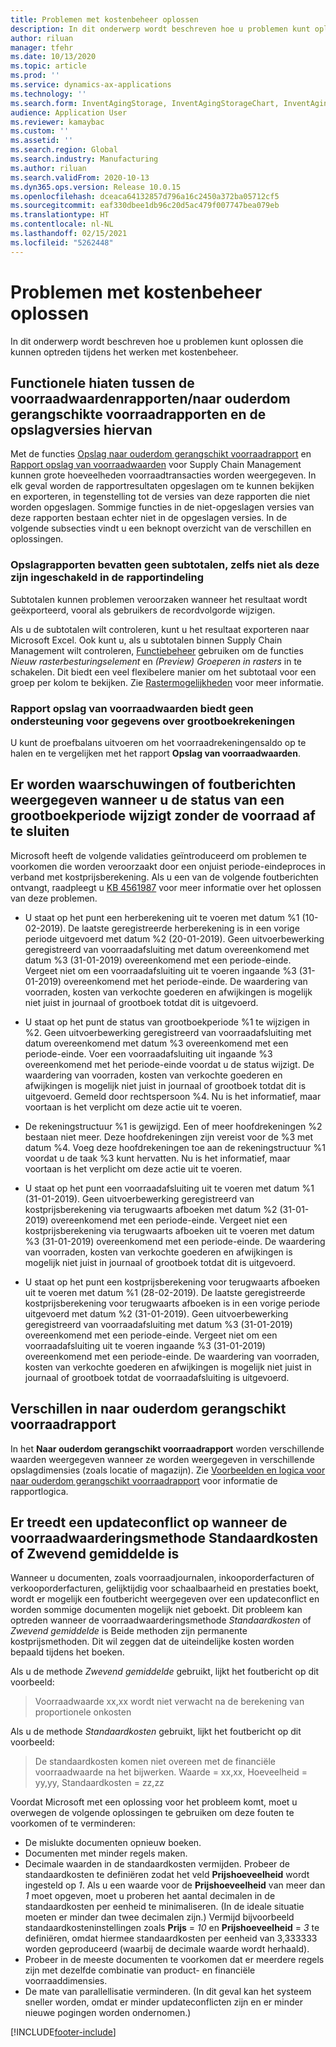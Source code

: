 ```yaml
---
title: Problemen met kostenbeheer oplossen
description: In dit onderwerp wordt beschreven hoe u problemen kunt oplossen die kunnen optreden tijdens het werken met kostenbeheer.
author: riluan
manager: tfehr
ms.date: 10/13/2020
ms.topic: article
ms.prod: ''
ms.service: dynamics-ax-applications
ms.technology: ''
ms.search.form: InventAgingStorage, InventAgingStorageChart, InventAgingStorageDetails, InventValueProcess, InventValueReportSetup, InventClosing
audience: Application User
ms.reviewer: kamaybac
ms.custom: ''
ms.assetid: ''
ms.search.region: Global
ms.search.industry: Manufacturing
ms.author: riluan
ms.search.validFrom: 2020-10-13
ms.dyn365.ops.version: Release 10.0.15
ms.openlocfilehash: dceaca64132857d796a16c2450a372ba05712cf5
ms.sourcegitcommit: eaf330dbee1db96c20d5ac479f007747bea079eb
ms.translationtype: HT
ms.contentlocale: nl-NL
ms.lasthandoff: 02/15/2021
ms.locfileid: "5262448"
---
```

# <a name="troubleshoot-cost-management"></a>Problemen met kostenbeheer oplossen

In dit onderwerp wordt beschreven hoe u problemen kunt oplossen die kunnen optreden tijdens het werken met kostenbeheer.

## <a name="functional-gaps-between-the-inventory-valueaging-reports-and-their-storage-versions"></a>Functionele hiaten tussen de voorraadwaardenrapporten/naar ouderdom gerangschikte voorraadrapporten en de opslagversies hiervan

Met de functies [Opslag naar ouderdom gerangschikt voorraadrapport](inventory-aging-report-storage.md) en [Rapport opslag van voorraadwaarden](inventory-value-report-storage.md) voor Supply Chain Management kunnen grote hoeveelheden voorraadtransacties worden weergegeven. In elk geval worden de rapportresultaten opgeslagen om te kunnen bekijken en exporteren, in tegenstelling tot de versies van deze rapporten die niet worden opgeslagen. Sommige functies in de niet-opgeslagen versies van deze rapporten bestaan echter niet in de opgeslagen versies. In de volgende subsecties vindt u een beknopt overzicht van de verschillen en oplossingen.

### <a name="storage-reports-dont-include-subtotals-even-if-they-are-enabled-in-the-report-layout"></a>Opslagrapporten bevatten geen subtotalen, zelfs niet als deze zijn ingeschakeld in de rapportindeling

Subtotalen kunnen problemen veroorzaken wanneer het resultaat wordt geëxporteerd, vooral als gebruikers de recordvolgorde wijzigen.

Als u de subtotalen wilt controleren, kunt u het resultaat exporteren naar Microsoft Excel. Ook kunt u, als u subtotalen binnen Supply Chain Management wilt controleren, [Functiebeheer](../../fin-ops-core/fin-ops/get-started/feature-management/feature-management-overview.md) gebruiken om de functies *Nieuw rasterbesturingselement* en *(Preview) Groeperen in rasters* in te schakelen. Dit biedt een veel flexibelere manier om het subtotaal voor een groep per kolom te bekijken. Zie [Rastermogelijkheden](../../fin-ops-core/fin-ops/get-started/grid-capabilities.md) voor meer informatie.

### <a name="inventory-value-storage-report-doesnt-support-ledger-account-information"></a>Rapport opslag van voorraadwaarden biedt geen ondersteuning voor gegevens over grootboekrekeningen

U kunt de proefbalans uitvoeren om het voorraadrekeningensaldo op te halen en te vergelijken met het rapport **Opslag van voorraadwaarden**.

## <a name="warnings-or-errors-are-shown-when-changing-a-ledger-period-status-without-closing-inventory"></a>Er worden waarschuwingen of foutberichten weergegeven wanneer u de status van een grootboekperiode wijzigt zonder de voorraad af te sluiten

Microsoft heeft de volgende validaties geïntroduceerd om problemen te voorkomen die worden veroorzaakt door een onjuist periode-eindeproces in verband met kostprijsberekening. Als u een van de volgende foutberichten ontvangt, raadpleegt u [KB 4561987](https://fix.lcs.dynamics.com/Issue/Details?kb=4561987&bugId=445351&dbType=3&qc=f514f2adcddcddceec43af58c26ae8a9020effdc7cdfe085d9d0deeb8cc7b6a3) voor meer informatie over het oplossen van deze problemen.

- U staat op het punt een herberekening uit te voeren met datum %1 (10-02-2019). De laatste geregistreerde herberekening is in een vorige periode uitgevoerd met datum %2 (20-01-2019). Geen uitvoerbewerking geregistreerd van voorraadafsluiting met datum overeenkomend met datum %3 (31-01-2019) overeenkomend met een periode-einde. Vergeet niet om een voorraadafsluiting uit te voeren ingaande %3 (31-01-2019) overeenkomend met het periode-einde. De waardering van voorraden, kosten van verkochte goederen en afwijkingen is mogelijk niet juist in journaal of grootboek totdat dit is uitgevoerd.

- U staat op het punt de status van grootboekperiode %1 te wijzigen in %2. Geen uitvoerbewerking geregistreerd van voorraadafsluiting met datum overeenkomend met datum %3 overeenkomend met een periode-einde. Voer een voorraadafsluiting uit ingaande %3 overeenkomend met het periode-einde voordat u de status wijzigt. De waardering van voorraden, kosten van verkochte goederen en afwijkingen is mogelijk niet juist in journaal of grootboek totdat dit is uitgevoerd. Gemeld door rechtspersoon %4. Nu is het informatief, maar voortaan is het verplicht om deze actie uit te voeren.

- De rekeningstructuur %1 is gewijzigd. Een of meer hoofdrekeningen %2 bestaan niet meer. Deze hoofdrekeningen zijn vereist voor de %3 met datum %4. Voeg deze hoofdrekeningen toe aan de rekeningstructuur %1 voordat u de taak %3 kunt hervatten. Nu is het informatief, maar voortaan is het verplicht om deze actie uit te voeren.

- U staat op het punt een voorraadafsluiting uit te voeren met datum %1 (31-01-2019). Geen uitvoerbewerking geregistreerd van kostprijsberekening via terugwaarts afboeken met datum %2 (31-01-2019) overeenkomend met een periode-einde. Vergeet niet een kostprijsberekening via terugwaarts afboeken uit te voeren met datum %3 (31-01-2019) overeenkomend met een periode-einde. De waardering van voorraden, kosten van verkochte goederen en afwijkingen is mogelijk niet juist in journaal of grootboek totdat dit is uitgevoerd.

- U staat op het punt een kostprijsberekening voor terugwaarts afboeken uit te voeren met datum %1 (28-02-2019). De laatste geregistreerde kostprijsberekening voor terugwaarts afboeken is in een vorige periode uitgevoerd met datum %2 (31-01-2019). Geen uitvoerbewerking geregistreerd van voorraadafsluiting met datum %3 (31-01-2019) overeenkomend met een periode-einde.
Vergeet niet om een voorraadafsluiting uit te voeren ingaande %3 (31-01-2019) overeenkomend met een periode-einde. De waardering van voorraden, kosten van verkochte goederen en afwijkingen is mogelijk niet juist in journaal of grootboek totdat de voorraadafsluiting is uitgevoerd.

## <a name="inventory-aging-report-discrepancies"></a>Verschillen in naar ouderdom gerangschikt voorraadrapport

In het **Naar ouderdom gerangschikt voorraadrapport** worden verschillende waarden weergegeven wanneer ze worden weergegeven in verschillende opslagdimensies (zoals locatie of magazijn). Zie [Voorbeelden en logica voor naar ouderdom gerangschikt voorraadrapport](inventory-aging-report.md) voor informatie de rapportlogica.

## <a name="an-update-conflict-occurs-when-the-inventory-valuation-method-is-either-standard-cost-or-moving-average"></a>Er treedt een updateconflict op wanneer de voorraadwaarderingsmethode Standaardkosten of Zwevend gemiddelde is

Wanneer u documenten, zoals voorraadjournalen, inkooporderfacturen of verkooporderfacturen, gelijktijdig voor schaalbaarheid en prestaties boekt, wordt er mogelijk een foutbericht weergegeven over een updateconflict en worden sommige documenten mogelijk niet geboekt. Dit probleem kan optreden wanneer de voorraadwaarderingsmethode *Standaardkosten* of *Zwevend gemiddelde* is Beide methoden zijn permanente kostprijsmethoden. Dit wil zeggen dat de uiteindelijke kosten worden bepaald tijdens het boeken.

Als u de methode *Zwevend gemiddelde* gebruikt, lijkt het foutbericht op dit voorbeeld:

> Voorraadwaarde xx,xx wordt niet verwacht na de berekening van proportionele onkosten

Als u de methode *Standaardkosten* gebruikt, lijkt het foutbericht op dit voorbeeld:

> De standaardkosten komen niet overeen met de financiële voorraadwaarde na het bijwerken. Waarde = xx,xx, Hoeveelheid = yy,yy, Standaardkosten = zz,zz

Voordat Microsoft met een oplossing voor het probleem komt, moet u overwegen de volgende oplossingen te gebruiken om deze fouten te voorkomen of te verminderen:

- De mislukte documenten opnieuw boeken.
- Documenten met minder regels maken.
- Decimale waarden in de standaardkosten vermijden. Probeer de standaardkosten te definiëren zodat het veld **Prijshoeveelheid** wordt ingesteld op *1*. Als u een waarde voor de **Prijshoeveelheid** van meer dan *1* moet opgeven, moet u proberen het aantal decimalen in de standaardkosten per eenheid te minimaliseren. (In de ideale situatie moeten er minder dan twee decimalen zijn.) Vermijd bijvoorbeeld standaardkosteninstellingen zoals **Prijs** = *10* en **Prijshoeveelheid** = *3* te definiëren, omdat hiermee standaardkosten per eenheid van 3,333333 worden geproduceerd (waarbij de decimale waarde wordt herhaald).
- Probeer in de meeste documenten te voorkomen dat er meerdere regels zijn met dezelfde combinatie van product- en financiële voorraaddimensies.
- De mate van parallellisatie verminderen. (In dit geval kan het systeem sneller worden, omdat er minder updateconflicten zijn en er minder nieuwe pogingen worden ondernomen.)


[!INCLUDE[footer-include](../../includes/footer-banner.md)]